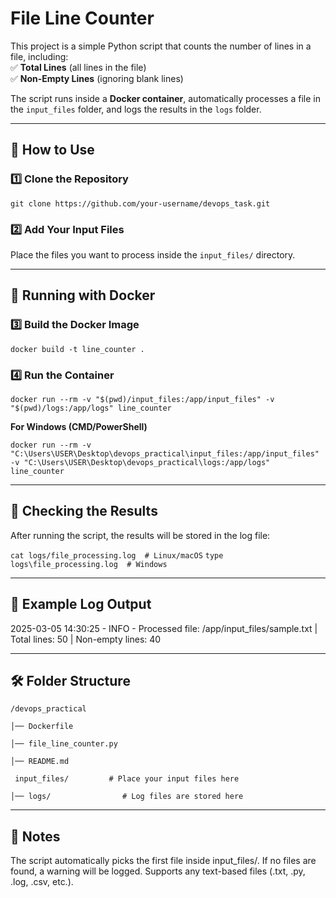# File Line Counter  

This project is a simple Python script that counts the number of lines in a file, including:  
✅ **Total Lines** (all lines in the file)  
✅ **Non-Empty Lines** (ignoring blank lines)  

The script runs inside a **Docker container**, automatically processes a file in the `input_files` folder, and logs the results in the `logs` folder.  

---

## 🚀 How to Use  

### **1️⃣ Clone the Repository**  

`git clone https://github.com/your-username/devops_task.git`


### **2️⃣ Add Your Input Files**
Place the files you want to process inside the `input_files/` directory.

---

## 🐳 Running with Docker
### **3️⃣ Build the Docker Image**
`docker build -t line_counter .`


### **4️⃣ Run the Container**
`docker run --rm -v "$(pwd)/input_files:/app/input_files" -v "$(pwd)/logs:/app/logs" line_counter`

**For Windows (CMD/PowerShell)**

`docker run --rm -v "C:\Users\USER\Desktop\devops_practical\input_files:/app/input_files" -v "C:\Users\USER\Desktop\devops_practical\logs:/app/logs" line_counter`

---

## 📂 Checking the Results

After running the script, the results will be stored in the log file:

`cat logs/file_processing.log  # Linux/macOS`
`type logs\file_processing.log  # Windows`

----

## 📌 Example Log Output

2025-03-05 14:30:25 - INFO - Processed file: /app/input_files/sample.txt | Total lines: 50 | Non-empty lines: 40

---
## 🛠️ Folder Structure


`/devops_practical`

`│── Dockerfile`

`│── file_line_counter.py`

`│── README.md`

` input_files/         # Place your input files here`

`│── logs/                # Log files are stored here`

---
## 📝 Notes
The script automatically picks the first file inside input_files/.
If no files are found, a warning will be logged.
Supports any text-based files (.txt, .py, .log, .csv, etc.).
